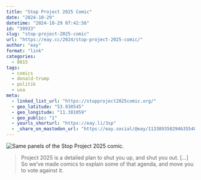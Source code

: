 ```yaml
---
title: "Stop Project 2025 Comic"
date: "2024-10-29"
datetime: "2024-10-29 07:42:56"
id: "39933"
slug: "stop-project-2025-comic"
url: "https://eay.cc/2024/stop-project-2025-comic/"
author: "eay"
format: "link"
categories:
  - 0815
tags:
  - comics
  - donald-trump
  - politik
  - usa
meta:
  - linked_list_url: "https://stopproject2025comic.org/"
  - geo_latitude: "53.930545"
  - geo_longitude: "11.381059"
  - geo_public: "1"
  - yourls_shorturl: "https://eay.li/3sp"
  - _share_on_mastodon_url: "https://eay.social/@eay/113389350294635548"
---
```


![Same panels of the Stop Project 2025 comic.](https://eay.cc/uploads/2024/stop-project2025-comic.jpg)

> Project 2025 is a detailed plan to shut you up, and shut you out. \[…\] So we’ve made comics to explain some of that agenda, and move you to vote against it.
